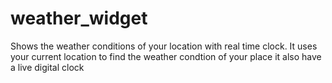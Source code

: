 # weather_widget
Shows the weather conditions of your location with real time clock.
It uses your current location to find the weather condtion of your place
it also have a live digital clock
